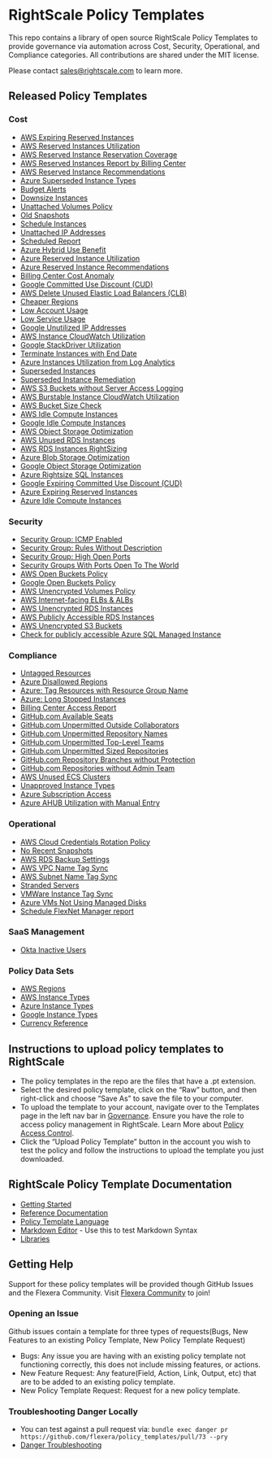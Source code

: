﻿# RightScale Policy Templates

This repo contains a library of open source RightScale Policy Templates to provide governance via automation across Cost, Security, Operational, and Compliance categories.  All contributions are shared under the MIT license.

Please contact sales@rightscale.com to learn more.

## Released Policy Templates

### Cost

- [AWS Expiring Reserved Instances](./cost/aws/reserved_instances/expiration/)
- [AWS Reserved Instances Utilization](./cost/aws/reserved_instances/utilization/)
- [AWS Reserved Instance Reservation Coverage](./cost/aws/reserved_instances/coverage/)
- [AWS Reserved Instances Report by Billing Center](./cost/aws/reserved_instances/report_by_bc)
- [AWS Reserved Instance Recommendations](./cost/aws/reserved_instances/recommendations)
- [Azure Superseded Instance Types](./cost/azure/superseded_instance_types/)
- [Budget Alerts](./cost/budget_alerts/)
- [Downsize Instances](./cost/downsize_instance/)
- [Unattached Volumes Policy](./cost/volumes/unattached_volumes/)
- [Old Snapshots](./cost/volumes/old_snapshots/)
- [Schedule Instances](./cost/schedule_instances/)
- [Unattached IP Addresses](./cost/unattached_addresses/)
- [Scheduled Report](./cost/scheduled_reports/)
- [Azure Hybrid Use Benefit](./cost/azure/hybrid_use_benefit/)
- [Azure Reserved Instance Utilization](./cost/azure/reserved_instances/utilization/)
- [Azure Reserved Instance Recommendations](./cost/azure/reserved_instances/recommendations)
- [Billing Center Cost Anomaly](./cost/billing_center_cost_anomaly/)
- [Google Committed Use Discount (CUD)](./cost/google/cud_report/)
- [AWS Delete Unused Elastic Load Balancers (CLB)](./cost/aws/elb/clb_unused/)
- [Cheaper Regions](./cost/cheaper_regions/)
- [Low Account Usage](./cost/low_account_usage/)
- [Low Service Usage](./cost/low_service_usage/)
- [Google Unutilized IP Addresses](./cost/google/unutilized_ip_addresses/)
- [AWS Instance CloudWatch Utilization](./cost/aws/instance_cloudwatch_utilization/)
- [Google StackDriver Utilization](./cost/google/instances_stackdriver_utilization/)
- [Terminate Instances with End Date](./cost/terminate_policy/)
- [Azure Instances Utilization from Log Analytics](./cost/azure/instances_log_analitics_utilization/)
- [Superseded Instances](./cost/superseded_instance/)
- [Superseded Instance Remediation](./cost/superseded_instance_remediation/)
- [AWS S3 Buckets without Server Access Logging](./security/storage/aws/s3_buckets_without_server_access_logging/)
- [AWS Burstable Instance CloudWatch Utilization](./cost/aws/burstable_instance_cloudwatch_credit_utilization/)
- [AWS Bucket Size Check](/.cost/aws/s3_bucket_size/)
- [AWS Idle Compute Instances](./cost/aws/idle_compute_instances/)
- [Google Idle Compute Instances](./cost/google/idle_compute_instances/)
- [AWS Object Storage Optimization](./cost/aws/object_storage_optimization/)
- [AWS Unused RDS Instances](./cost/aws/unused_rds/)
- [AWS RDS Instances RightSizing](./cost/aws/rds_instance_cloudwatch_utilization)
- [Azure Blob Storage Optimization](./cost/azure/object_storage_optimization/)
- [Google Object Storage Optimization](./cost/google/object_storage_optimization/)
- [Azure Rightsize SQL Instances](./cost/azure/rightsize_sql_instances/)
- [Google Expiring Committed Use Discount (CUD)](./cost/google/cud_expiration/)
- [Azure Expiring Reserved Instances](./cost/azure/reserved_instances/expiration)
- [Azure Idle Compute Instances](./cost/azure/idle_compute_instances/)

### Security

- [Security Group: ICMP Enabled](./security/security_groups/icmp_enabled/)
- [Security Group: Rules Without Description](./security/security_groups/rules_without_descriptions/)
- [Security Group: High Open Ports](./security/security_groups/high_open_ports/)
- [Security Groups With Ports Open To The World](./security/security_groups/world_open_ports)
- [AWS Open Buckets Policy](./security/storage/aws/public_buckets/)
- [Google Open Buckets Policy](./security/storage/google/public_buckets/)
- [AWS Unencrypted Volumes Policy](./security/aws/ebs_unencrypted_volumes/)
- [AWS Internet-facing ELBs & ALBs](./security/aws/loadbalancer_internet_facing/)
- [AWS Unencrypted RDS Instances](./security/aws/rds_unencrypted/)
- [AWS Publicly Accessible RDS Instances](./security/aws/rds_publicly_accessible/)
- [AWS Unencrypted S3 Buckets](./security/aws/unencrypted_s3_buckets/)
- [Check for publicly accessible Azure SQL Managed Instance](./security/azure/sql_publicly_accessible_managed_instance)

### Compliance

- [Untagged Resources](./compliance/tags/tag_checker)
- [Azure Disallowed Regions](./compliance/azure/azure_disallowed_regions)
- [Azure: Tag Resources with Resource Group Name](./compliance/tags/azure_rg_tags)
- [Azure: Long Stopped Instances](./compliance/azure/azure_long_stopped_instances)
- [Billing Center Access Report](./compliance/billing_center_access_report/)
- [GitHub.com Available Seats](./compliance/github/available_seats/)
- [GitHub.com Unpermitted Outside Collaborators](./compliance/github/outside_collaborators/)
- [GitHub.com Unpermitted Repository Names](./compliance/github/repository_naming/)
- [GitHub.com Unpermitted Top-Level Teams](./compliance/github/toplevel_teams/)
- [GitHub.com Unpermitted Sized Repositories](./compliance/github/repository_size/)
- [GitHub.com Repository Branches without Protection](./compliance/github/repository_branch_protection/)
- [GitHub.com Repositories without Admin Team](./compliance/github/repository_admin_team/)
- [AWS Unused ECS Clusters](./compliance/aws/ecs_unused/)
- [Unapproved Instance Types](./compliance/unapproved_instance_types/)
- [Azure Subscription Access](./compliance/azure/subscription_access/)
- [Azure AHUB Utilization with Manual Entry](./compliance/azure/ahub_manual/)

### Operational

- [AWS Cloud Credentials Rotation Policy](./operational/cloud_credentials/aws)
- [No Recent Snapshots](./operational/snapshots/)
- [AWS RDS Backup Settings](./operational/dbaas/aws/rds_backup)
- [AWS VPC Name Tag Sync](./operational/aws/vpc_name_sync)
- [AWS Subnet Name Tag Sync](./operational/aws/subnet_name_sync)
- [Stranded Servers](./operational/stranded_servers/)
- [VMWare Instance Tag Sync](./operational/vmware/instance_tag_sync)
- [Azure VMs Not Using Managed Disks](./operational/azure/vms_without_managed_disks/)
- [Schedule FlexNet Manager report](./operational/fnms/schedule_fnms_reports)

### SaaS Management

- [Okta Inactive Users](./fsm/okta/inactive_users)

### Policy Data Sets

- [AWS Regions](./data/aws/regions.json)
- [AWS Instance Types](./data/aws/instance_types.json)
- [Azure Instance Types](./data/azure/instance_types.json)
- [Google Instance Types](./data/google/instance_types.json)
- [Currency Reference](./cost/scheduled_reports/currency_reference.json)

## Instructions to upload policy templates to RightScale

- The policy templates in the repo are the files that have a .pt extension.
- Select the desired policy template, click on the “Raw” button, and then right-click and choose “Save As” to save the file to your computer.
- To upload the template to your account, navigate over to the Templates page in the left nav bar in [Governance](https://governance.rightscale.com). Ensure you have the role to access policy management in RightScale. Learn More about [Policy Access Control](http://docs.rightscale.com/policies/#how-policies-work-access-control).
- Click the “Upload Policy Template” button in the account you wish to test the policy and follow the instructions to upload the template you just downloaded.

## RightScale Policy Template Documentation

- [Getting Started](http://docs.rightscale.com/policies/getting_started/)
- [Reference Documentation](http://docs.rightscale.com/policies/reference/)
- [Policy Template Language](http://docs.rightscale.com/policies/reference/policy_template_language.html)
- [Markdown Editor](https://jbt.github.io/markdown-editor/) - Use this to test Markdown Syntax
- [Libraries](./libraries/README.md)

## Getting Help

Support for these policy templates will be provided though GitHub Issues and the Flexera Community.
Visit [Flexera Community](https://community.flexera.com) to join!

### Opening an Issue

Github issues contain a template for three types of requests(Bugs, New Features to an existing Policy Template, New Policy Template Request)

- Bugs: Any issue you are having with an existing policy template not functioning correctly, this does not include missing features, or actions.
- New Feature Request: Any feature(Field, Action, Link, Output, etc) that are to be added to an existing policy template.
- New Policy Template Request: Request for a new policy template.

### Troubleshooting Danger Locally

- You can test against a pull request via: `bundle exec danger pr https://github.com/flexera/policy_templates/pull/73 --pry`
- [Danger Troubleshooting](http://danger.systems/guides/troubleshooting.html)
